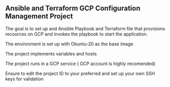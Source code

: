 ##  Ansible and Terraform GCP Configuration Management Project

The goal is to set up and Ansible Playbook and Terraform file that provisions recources on GCP and invokes  the playbook to start the application.

The environment is set up with Obuntu-20 as the base image

The project implements variables and hosts

The project runs in a GCP service ( GCP account is highly recomended)

Ensure to edit the project ID to your preferred and set up your own SSH keys for validation